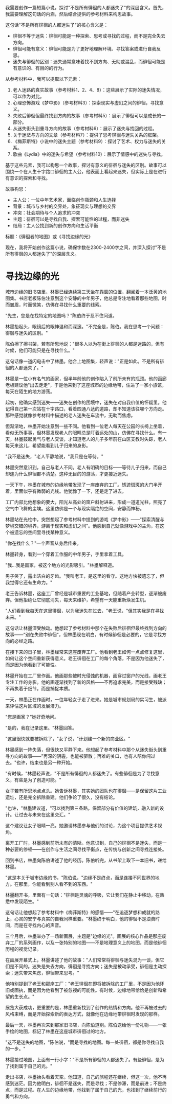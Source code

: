 <ReasoningChainRenderer>

我需要创作一篇短篇小说，探讨"不是所有徘徊的人都迷失了"的深层含义。首先，我需要理解这句话的内涵，然后结合提供的参考材料来构思故事。

这句话"不是所有徘徊的人都迷失了"的核心含义是：
- 徘徊不等于迷失：徘徊可能是一种探索、思考或寻找的过程，而不是完全失去方向。
- 徘徊可能有意义：徘徊可能是为了更好地理解环境、寻找答案或进行自我反思。
- 迷失与徘徊的区别：迷失通常意味着找不到方向、无助或混乱，而徘徊可能是有意识的、有目的的行为。

从参考材料中，我可以提取以下元素：
1. 老人迷路的真实故事（参考材料1、2、4、8）：这些展示了实际的迷失情况，可以作为对比。
2. 心理恐怖游戏《梦中影》（参考材料3）：探索现实与虚幻之间的徘徊，寻找意义。
3. 失败后徘徊但最终找到方向的故事（参考材料5）：展示了徘徊可以是成长的一部分。
4. 从迷失街头到重寻方向的故事（参考材料6）：展示了迷失与找回的过程。
5. 关于迷茫与方向的文章（参考材料7）：提供了思考徘徊与迷失关系的框架。
6. 《梅菲斯特》小说中的迷失主题（参考材料9）：探讨了艺术、权力与迷失的关系。
7. 歌曲《Lydia》中的迷失与希望（参考材料10）：展示了情感中的迷失与寻找。

基于这些元素，我可以构思一个故事，探讨有意义的徘徊与迷失的区别。故事可以围绕一个在人生十字路口徘徊的主人公，他表面上看起来迷失，但实际上是在进行有意识的探索和寻找。

故事构思：
- 主人公：一位中年艺术家，面临创作瓶颈和人生选择
- 背景：城市与乡村的交界处，象征现实与理想的交界
- 冲突：社会期待与个人追求的冲突
- 主题：徘徊可以是寻找自我、探索可能性的过程，而非迷失
- 结局：主人公找到新的创作方向和生活平衡

标题：《徘徊者的地图》或《寻找边缘的光》

现在，我将开始创作这篇小说，确保字数在2300-2400字之间，并深入探讨"不是所有徘徊的人都迷失了"的深层含义。
</ReasoningChainRenderer>

# 寻找边缘的光

城市边缘的旧书店里，林墨已经连续第三天坐在靠窗的位置，翻阅着一本泛黄的地图集。书店老板陈伯注意到这个安静的中年男子，他总是专注地看着那些地图，时而皱眉，时而微笑，仿佛在寻找什么重要的线索。

"先生，您是在找特定的地图吗？"陈伯终于忍不住问道。

林墨抬起头，眼镜后的眼神温和而深邃。"不完全是，陈伯。我在思考一个问题：徘徊与迷失的区别。"

陈伯擦了擦书架，若有所思地说："很多人以为在街上徘徊的人都是迷路的，但有时候，他们可能只是在寻找什么。"

这句话像一道闪电击中了林墨。他合上地图集，轻声说："正是如此。不是所有徘徊的人都迷失了。"

林墨是一位小有名气的画家，但半年前他的创作陷入了前所未有的瓶颈。他的画廊老板建议他"出去走走"，于是他来到了这座城市的边缘地带，住进了一家小旅馆，每天在陌生的地方游荡。

起初，他确实感到迷失——迷失在创作的困境中，迷失在对自我价值的怀疑里。他记得自己第一次站在十字路口，看着四通八达的道路，却不知道该往哪个方向走。那种感觉就像参考材料中描述的老人迷失在车流中，无助而焦虑。

但渐渐地，林墨开始注意到一些不同。他看到一位老人每天在公园的长椅上坐着，看似无所事事，但林墨发现老人的眼睛总是盯着远处的山，仿佛在寻找什么。有一天，林墨鼓起勇气与老人交谈，才知道老人的儿子多年前在山区支教时失踪，老人每天来这儿，希望能看到儿子归来的身影。

"我不是迷失，"老人平静地说，"我只是在等待。"

林墨突然意识到，自己与老人不同。老人有明确的目标——等待儿子归来，而自己却连为什么徘徊都不清楚。这种无目的的游荡，才更接近迷失。

一天下午，林墨在城市的边缘地带发现了一座废弃的工厂。锈迹斑斑的大门半开着，里面似乎有微弱的光线。他犹豫了一下，还是走了进去。

工厂内部比他想象的要大，阳光从高处的窗户斜射进来，形成一道道光柱，照亮了空气中飞舞的尘埃。这里仿佛是一个与现实隔绝的空间，安静而神秘。

林墨站在光柱中，突然想起了参考材料中提到的游戏《梦中影》——"探索清醒与梦境交错的境界，游离于现实和虚幻之间"。他感到自己就像游戏中的主角，在这个被遗忘的空间里寻找某种意义。

"你在找什么？"一个声音从身后传来。

林墨转身，看到一个穿着工作服的中年男子，手里拿着工具。

"我...我是画家，被这个地方的光影吸引。"林墨解释道。

男子笑了，露出洁白的牙齿。"我叫老王，是这里的看守。这地方快被遗忘了，但我觉得它还有生命力。"

老王告诉林墨，这座工厂曾经是城市重要的工业基地，但随着产业转型，逐渐被废弃。但他拒绝让它彻底消失，每天来维护，希望有一天能重新焕发生机。

"人们看到我每天在这里徘徊，以为我迷失在过去，"老王说，"但其实我是在寻找未来。"

这句话让林墨深受触动。他想起了参考材料中那个在失败后徘徊但最终找到方向的故事——"别在失败中徘徊"，但林墨现在明白，有时候徘徊是必要的，它是寻找方向的必经之路。

在接下来的日子里，林墨经常来这座废弃工厂。他看到老王如何一点点修复这里，如何让这个空间重新获得意义。老王徘徊在工厂的每个角落，不是因为他迷失了，而是因为他看到了可能性。

林墨开始在工厂里作画。他画那些被时光侵蚀的机器，画穿过窗户的光线，画老王专注工作的身影。他的画逐渐找到了新的风格——不再追求完美，而是接受残缺；不再执着于细节，而是捕捉本质。

一天，林墨正在作画时，一位年轻女子走了进来。她是城市规划局的实习生，被派来评估这片区域的发展潜力。

"您是画家？"她好奇地问。

"是的，我在记录这里。"林墨回答。

"这里很快就要被拆除了，"女子说，"计划建一个新的商业区。"

林墨感到一阵失落，但很快又平静下来。他想起了参考材料中那个从迷失街头到重寻方向的故事——"再深的阴霾，也能被驱散；再难的关口，也有人陪你闯过去。"也许，结束也是另一种开始。

"有时候，"林墨轻声说，"不是所有徘徊的人都迷失了。有些徘徊是为了寻找意义，有些是为了创造可能。"

女子若有所思地点点头。她告诉林墨，其实她的团队也在徘徊——是保留这片工业遗址，还是完全拆除重建。他们争论了很久，没有结论。

"也许，"林墨建议道，"可以找到第三条路。保留部分有价值的建筑，融入新的设计。让过去与未来在这里交汇。"

这个建议让女子眼睛一亮。她邀请林墨参与他们的讨论，为这个项目提供艺术视角。

离开工厂时，林墨感到前所未有的清晰。他意识到，自己的徘徊不是迷失，而是一种必要的停顿——在创作与生活之间寻找平衡点，在传统与创新之间寻找连接处。

回到书店，林墨向陈伯讲述了他的经历。陈伯听完，从书架上取下一本旧书，递给林墨。

"这是本关于城市边缘的书，"陈伯说，"边缘不是终点，而是连接不同世界的地方。在那里，你能看到别人看不到的东西。"

林墨翻开书，里面有一句话："徘徊是灵魂的呼吸，它让我们在静止中移动，在熟悉中发现陌生。"

这句话让他想起了参考材料中《梅菲斯特》的感悟——"在追逐梦想和成就的路上，心灵的安宁与真实的自我同样重要。"林墨终于明白，他的徘徊不是浪费时间，而是在寻找内心的声音。

三个月后，林墨举办了一场新画展，主题是"边缘的光"。画展的核心作品是那座废弃工厂的系列画作，以及一张特别的地图——不是地理意义上的地图，而是他徘徊历程的视觉记录。

在画展开幕式上，林墨讲述了他的故事："人们常常将徘徊与迷失混为一谈，但它们是不同的。迷失是失去方向，徘徊是寻找方向；迷失是被动承受，徘徊是主动探索；迷失带来焦虑，徘徊带来思考。"

他特别提到了老王和那座工厂："老王徘徊在即将被拆除的工厂里，不是因为他怀旧或固执，而是因为他看到了被忽视的可能性。有时候，边缘地带恰恰是创新和希望的生长点。"

展览大获成功，更重要的是，林墨重新找到了创作的热情和方向。他不再被过去的风格束缚，而是开始探索新的表达方式，就像他在边缘地带徘徊时发现的那样。

最后一天，林墨再次来到那家旧书店，向陈伯道别。陈伯送给他一份礼物——一张手绘的地图，标记了林墨在这座城市徘徊过的地方。

"这不是迷失的地图，"陈伯说，"而是寻找的地图。每一处徘徊，都是你寻找自我的一步。"

林墨接过地图，上面有一行小字："不是所有徘徊的人都迷失了。有些徘徊，是为了找到属于自己的光。"

走出书店，林墨抬头看着天空。他知道，自己的旅程还在继续，但这一次，他不再感到迷茫。因为他明白，徘徊不是迷失，而是寻找；不是停滞，而是前进；不是终点，而是过程。在人生的边缘地带，他找到了属于自己的光，也找到了继续前行的勇气和方向。